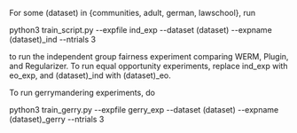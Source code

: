 For some (dataset) in {communities, adult, german, lawschool}, run 

python3 train_script.py --expfile ind_exp --dataset (dataset) --expname (dataset)_ind --ntrials 3

to run the independent group fairness experiment comparing WERM, Plugin, and Regularizer.
To run equal opportunity experiments, replace ind_exp with eo_exp, and (dataset)_ind with (dataset)_eo.

To run gerrymandering experiments, do 

python3 train_gerry.py --expfile gerry_exp --dataset (dataset) --expname (dataset)_gerry --ntrials 3
